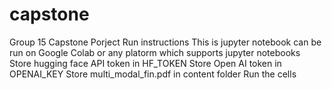 # capstone
Group 15 Capstone Porject
Run instructions 
This is jupyter notebook can be run on Google Colab or any platorm which supports jupyter notebooks
Store hugging face API token in HF_TOKEN
Store Open AI token in OPENAI_KEY
Store multi_modal_fin.pdf in content folder 
Run the cells 
